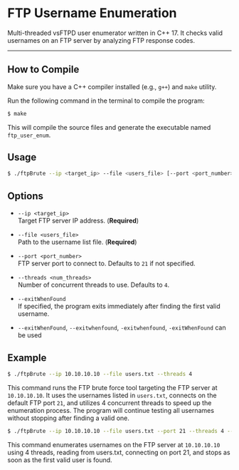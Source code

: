 # FTP Username Enumeration

Multi-threaded vsFTPD user enumerator written in C++ 17. It checks valid usernames on an FTP server by analyzing FTP response codes.

---
## How to Compile

Make sure you have a C++ compiler installed (e.g., `g++`) and `make` utility.

Run the following command in the terminal to compile the program:
```bash
$ make
```
This will compile the source files and generate the executable named `ftp_user_enum`.

## Usage

```bash
$ ./ftpBrute --ip <target_ip> --file <users_file> [--port <port_number>] [--threads <num_threads>] [--exitWhenFound]
```
## Options

- `--ip <target_ip>`  
  Target FTP server IP address. (**Required**)

- `--file <users_file>`  
  Path to the username list file. (**Required**)

- `--port <port_number>`  
  FTP server port to connect to. Defaults to `21` if not specified.

- `--threads <num_threads>`  
  Number of concurrent threads to use. Defaults to `4`.

- `--exitWhenFound`  
  If specified, the program exits immediately after finding the first valid username.
- `--exitWhenFound`, `--exitwhenfound`, `-exitwhenfound`, `-exitWhenFound` can be used
## Example

```bash
$ ./ftpBrute --ip 10.10.10.10 --file users.txt --threads 4
```
This command runs the FTP brute force tool targeting the FTP server at `10.10.10.10`. It uses the usernames listed in `users.txt`, connects on the default FTP port `21`, and utilizes 4 concurrent threads to speed up the enumeration process. The program will continue testing all usernames without stopping after finding a valid one.

```bash
$ ./ftpBrute --ip 10.10.10.10 --file users.txt --port 21 --threads 4 --exitWhenFound
```
This command enumerates usernames on the FTP server at `10.10.10.10` using 4 threads, reading from users.txt, connecting on port 21, and stops as soon as the first valid user is found.


